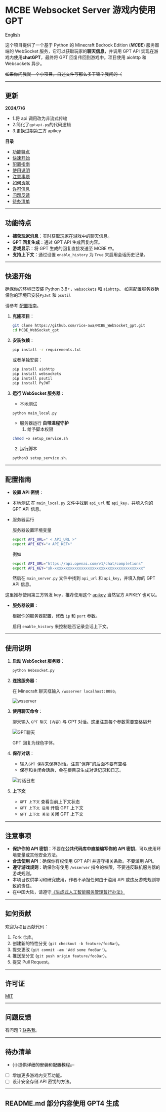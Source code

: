 # MCBE Websocket Server 游戏内使用 GPT

[English](./README_EN.md)

这个项目提供了一个基于 Python 的 Minecraft Bedrock Edition (**_MCBE_**) 服务器端的 WebSocket 服务，它可以获取玩家的**聊天信息**，并调用 GPT API 实现在游戏内使用**chatGPT**，最终将 GPT 回复传回到游戏中。项目使用 aiohttp 和 Websockets 异步。

~~如果你问我就一个小项目，自述文件写那么多干嘛？我闲的（~~

---

## 更新

**2024/7/6**

- 1.将 api 调用改为非流式传输
- 2.简化了`gptapi.py`的代码逻辑
- 3.更换过期第三方 apikey

**目录**

- [功能特点](#功能特点)
- [快速开始](#快速开始)
- [配置指南](#配置指南)
- [使用说明](#使用说明)
- [注意事项](#注意事项)
- [如何贡献](#如何贡献)
- [许可信息](#许可信息)
- [问题反馈](#问题反馈)
- [待办清单](#待办清单)

---

## 功能特点

- **捕获玩家消息**：实时获取玩家在游戏中的聊天信息。
- **GPT 回复生成**：通过 GPT API 生成回复内容。
- **游戏显示**：将 GPT 生成的回复直接发送至 MCBE 中。
- **支持上下文**：通过设置 `enable_history` 为 `True` 来启用会话历史记录。

---

## 快速开始

确保你的环境已安装 Python 3.8+，`websockets` 和 `aiohttp`。
如需配置服务器确保你的环境已安装`PyJwt` 和 `psutil`

请参考 [配置指南](#配置指南)。

1. **克隆项目**：

   ```bash
   git clone https://github.com/rice-awa/MCBE_WebSocket_gpt.git
   cd MCBE_WebSocket_gpt
   ```

2. **安装依赖**：

   ```bash
   pip install -r requirements.txt
   ```

   或者单独安装：

   ```bash
   pip install aiohttp
   pip install websockets
   pip install psutil
   pip install PyJWT
   ```

3. **运行 WebSocket 服务器**：

   - 本地测试

   ```bash
   python main_local.py
   ```

   - 服务器运行
     **自带进程守护**
     1. 给予脚本权限

   ```bash
   chmod +x setup_service.sh
   ```

   2. 运行脚本

   ```bash
   python3 setup_service.sh.
   ```

---

## 配置指南

- **设置 API 密钥**：

- 本地测试
  在 `main_local.py` 文件中找到 `api_url` 和 `api_key`，并填入你的 GPT API 信息。

- 服务器运行

  服务器设置环境变量

  ```bash
  export API_URL=" < API_URL >"
  export API_KEY="< API_KET>"
  ```

  例如

  ```bash
  export API_URL="https://api.openai.com/v1/chat/completions"
  export API_KEY="sk-xxxxxxxxxxxxxxxxxxxxxxxxxxxxxxxxxxxxxxxx"
  ```

  然后在 `main_server.py` 文件中找到 `api_url` 和 `api_key`，并填入你的 GPT API 信息。

这里推荐使用第三方转发 key，推荐使用这个 [apikey](https://burn.hair/) 当然官方 APIKEY 也可以。

- **服务器设置**：

  根据你的服务器配置，修改 `ip` 和 `port` 参数。

  启用 `enable_history` 来控制是否记录会话上下文。

---

## 使用说明

1. **启动 WebSocket 服务器**：

   ```bash
   python Websocket.py
   ```

2. **连接服务器**：

   在 Minecraft 聊天框输入 `/wsserver localhost:8080`。

   ![wsserver](https://s11.ax1x.com/2024/02/13/pF8y0dU.png)

3. **使用聊天命令**：

   聊天输入 `GPT 聊天 {内容}` 与 GPT 对话。这里注意每个参数需要空格隔开

   ![GPT聊天](https://s11.ax1x.com/2024/02/13/pF8yRL6.png)

   GPT 回复为绿色字体。

4. **保存对话**：

   - 输入`GPT 保存`来保存对话。注意"保存"的后面不要有空格
   - 保存和关闭会话后，会在根目录生成对话记录和日志。

   ![对话日志](https://s11.ax1x.com/2024/02/13/pF8yXef.png)

5. **上下文**
   - `GPT 上下文` 查看当前上下文状态
   - `GPT 上下文 启用` 开启 GPT 上下文
   - `GPT 上下文 关闭` 关闭 GPT 上下文

---

## 注意事项

- **保护你的 API 密钥**：不要在**公共代码库中直接编写你的 API 密钥**，可以使用环境变量或其他安全方法。
- **合法使用 API**：确保你有权使用 GPT API 并遵守相关条款。不要滥用 API。
- **遵守游戏规则**：确保你有使用 `/wsserver` 指令的权限，不要违反联机服务器的游戏规则。
- 本项目仅供学习和研究使用，作者不承担任何由于滥用 API 或违反游戏规则导致的责任。
- 在中国大陆，请遵守[《生成式人工智能服务管理暂行办法》](https://www.gov.cn/zhengce/202311/content_6917778.htm)

---

## 如何贡献

欢迎为项目贡献代码：

1. Fork 仓库。
2. 创建新的特性分支 (`git checkout -b feature/fooBar`)。
3. 提交更改 (`git commit -am 'Add some fooBar'`)。
4. 推送至分支 (`git push origin feature/fooBar`)。
5. 提交 Pull Request。

---

## 许可证

[MIT](https://github.com/rice-awa/MCBE_WebSocket_gpt/blob/main/LICENSE.txt)

---

## 问题反馈

有问题？[联系我](https://space.bilibili.com/521856101)。

---

## 待办清单

- ~~[ ] 提供详细的安装和配置教程。~~
- [ ] 增加更多游戏内交互功能。
- [ ] 设计安全存储 API 密钥的方法。

---

## README.md 部分内容使用 GPT4 生成
